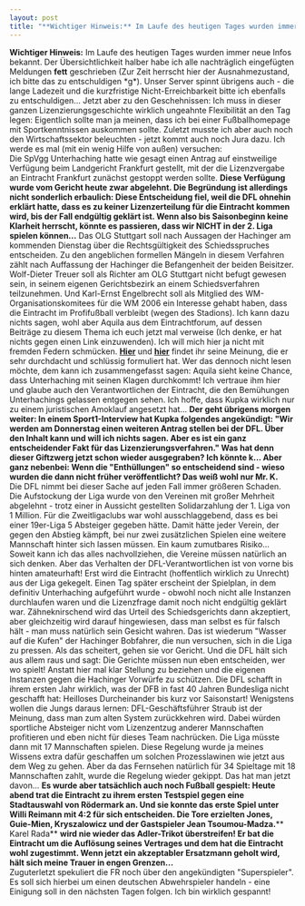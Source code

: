 ```yaml
---
layout: post
title: "**Wichtiger Hinweis:** Im Laufe des heutigen Tages wurden immer neue Infos bekannt."
---
```


**Wichtiger Hinweis:** Im Laufe des heutigen Tages wurden immer neue Infos bekannt. Der Übersichtlichkeit halber habe ich alle nachträglich eingefügten Meldungen **fett** geschrieben (Zur Zeit herrscht hier der Ausnahmezustand, ich bitte das zu entschuldigen \*g\*). Unser Server spinnt übrigens auch - die lange Ladezeit und die kurzfristige Nicht-Erreichbarkeit bitte ich ebenfalls zu entschuldigen... Jetzt aber zu den Geschehnissen: Ich muss in dieser ganzen Lizenzierungsgeschichte wirklich ungeahnte Flexibilität an den Tag legen: Eigentlich sollte man ja meinen, dass ich bei einer Fußballhomepage mit Sportkenntnissen auskommen sollte. Zuletzt musste ich aber auch noch den Wirtschaftssektor beleuchten - jetzt kommt auch noch Jura dazu. Ich werde es mal (mit ein wenig Hilfe von außen) versuchen:  
Die SpVgg Unterhaching hatte wie gesagt einen Antrag auf einstweilige Verfügung beim Landgericht Frankfurt gestellt, mit der die Lizenzvergabe an Eintracht Frankfurt zunächst gestoppt werden sollte. **Diese Verfügung wurde vom Gericht heute zwar abgelehnt. Die Begründung ist allerdings nicht sonderlich erbaulich: Diese Entscheidung fiel, weil die DFL ohnehin erklärt hatte, dass es zu keiner Lizenzerteilung für die Eintracht kommen wird, bis der Fall endgültig geklärt ist. Wenn also bis Saisonbeginn keine Klarheit herrscht, könnte es passieren, dass wir NICHT in der 2. Liga spielen können...** Das OLG Stuttgart soll nach Aussagen der Hachinger am kommenden Dienstag über die Rechtsgültigkeit des Schiedsspruches entscheiden. Zu den angeblichen formellen Mängeln in diesem Verfahren zählt nach Auffassung der Hachinger die Befangenheit der beiden Beisitzer. Wolf-Dieter Treuer soll als Richter am OLG Stuttgart nicht befugt gewesen sein, in seinem eigenen Gerichtsbezirk an einem Schiedsverfahren teilzunehmen. Und Karl-Ernst Engelbrecht soll als Mitglied des WM-Organisationskomitees für die WM 2006 ein Interesse gehabt haben, dass die Eintracht im Profifußball verbleibt (wegen des Stadions). Ich kann dazu nichts sagen, wohl aber Aquila aus dem Eintrachtforum, auf dessen Beiträge zu diesem Thema ich euch jetzt mal verweise (Ich denke, er hat nichts gegen einen Link einzuwenden). Ich will mich hier ja nicht mit fremden Federn schmücken. [**Hier**](http://www.eintracht-frankfurt.de/forum/read.php?f=2&i=39308&t=39308) und [**hier**](http://www.eintracht-frankfurt.de/forum/read.php?f=2&i=39392&t=39392) findet ihr seine Meinung, die er sehr durchdacht und schlüssig formuliert hat. Wer das dennoch nicht lesen möchte, dem kann ich zusammengefasst sagen: Aquila sieht keine Chance, dass Unterhaching mit seinen Klagen durchkommt! Ich vertraue ihm hier und glaube auch den Verantwortlichen der Eintracht, die den Bemühungen Unterhachings gelassen entgegen sehen. Ich hoffe, dass Kupka wirklich nur zu einem juristischen Amoklauf angesetzt hat... **Der geht übrigens morgen weiter: In einem Sport1-Interview hat Kupka folgendes angekündigt: "Wir werden am Donnerstag einen weiteren Antrag stellen bei der DFL. Über den Inhalt kann und will ich nichts sagen. Aber es ist ein ganz entscheidender Fakt für das Lizenzierungsverfahren." Was hat denn dieser Giftzwerg jetzt schon wieder ausgegraben? Ich könnte k... Aber ganz nebenbei: Wenn die "Enthüllungen" so entscheidend sind - wieso wurden die dann nicht früher veröffentlicht? Das weiß wohl nur Mr. K.**  
Die DFL nimmt bei dieser Sache auf jeden Fall immer größeren Schaden. Die Aufstockung der Liga wurde von den Vereinen mit großer Mehrheit abgelehnt - trotz einer in Aussicht gestellten Solidarzahlung der 1. Liga von 1 Million. Für die Zweitligaclubs war wohl ausschlaggebend, dass es bei einer 19er-Liga 5 Absteiger gegeben hätte. Damit hätte jeder Verein, der gegen den Abstieg kämpft, bei nur zwei zusätzlichen Spielen eine weitere Mannschaft hinter sich lassen müssen. Ein kaum zumutbares Risiko... Soweit kann ich das alles nachvollziehen, die Vereine müssen natürlich an sich denken. Aber das Verhalten der DFL-Verantwortlichen ist von vorne bis hinten amateurhaft! Erst wird die Eintracht (hoffentlich wirklich zu Unrecht) aus der Liga gekegelt. Einen Tag später erscheint der Spielplan, in dem definitiv Unterhaching aufgeführt wurde - obwohl noch nicht alle Instanzen durchlaufen waren und die Lizenzfrage damit noch nicht endgültig geklärt war. Zähneknirschend wird das Urteil des Schiedsgerichts dann akzeptiert, aber gleichzeitig wird darauf hingewiesen, dass man selbst es für falsch hält - man muss natürlich sein Gesicht wahren. Das ist wiederum "Wasser auf die Kufen" der Hachinger Bobfahrer, die nun versuchen, sich in die Liga zu pressen. Als das scheitert, gehen sie vor Gericht. Und die DFL hält sich aus allem raus und sagt: Die Gerichte müssen nun eben entscheiden, wer wo spielt! Anstatt hier mal klar Stellung zu beziehen und die eigenen Instanzen gegen die Hachinger Vorwürfe zu schützen. Die DFL schafft in ihrem ersten Jahr wirklich, was der DFB in fast 40 Jahren Bundesliga nicht geschafft hat: Heilloses Durcheinander bis kurz vor Saisonstart! Wenigstens wollen die Jungs daraus lernen: DFL-Geschäftsführer Straub ist der Meinung, dass man zum alten System zurückkehren wird. Dabei würden sportliche Absteiger nicht vom Lizenzentzug anderer Mannschaften profitieren und eben nicht für dieses Team nachrücken. Die Liga müsste dann mit 17 Mannschaften spielen. Diese Regelung wurde ja meines Wissens extra dafür geschaffen um solchen Prozesslawinen wie jetzt aus dem Weg zu gehen. Aber da das Fernsehen natürlich für 34 Spieltage mit 18 Mannschaften zahlt, wurde die Regelung wieder gekippt. Das hat man jetzt davon... **Es wurde aber tatsächlich auch noch Fußball gespielt: Heute abend trat die Eintracht zu ihrem ersten Testspiel gegen eine Stadtauswahl von Rödermark an. Und sie konnte das erste Spiel unter Willi Reimann mit 4:2 für sich entscheiden. Die Tore erzielten Jones, Guie-Mien, Kryszalowicz und der Gastspieler Jean Tsoumou-Madza.****  
Karel Rada** **wird nie wieder das Adler-Trikot überstreifen! Er bat die Eintracht um die Auflösung seines Vertrages und dem hat die Eintracht wohl zugestimmt. Wenn jetzt ein akzeptabler Ersatzmann geholt wird, hält sich meine Trauer in engen Grenzen...**  
Zuguterletzt spekuliert die FR noch über den angekündigten "Superspieler". Es soll sich hierbei um einen deutschen Abwehrspieler handeln - eine Einigung soll in den nächsten Tagen folgen. Ich bin wirklich gespannt!
